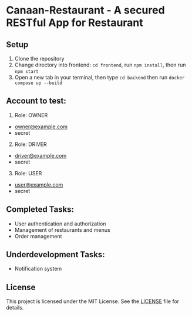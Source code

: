 # Canaan-Restaurant - A secured RESTful App for Restaurant

## Setup

1. Clone the repository
2. Change directory into frontend: `cd frontend`, run `npm install`, then run `npm start`
3. Open a new tab in your terminal, then type `cd backend` then run `docker compose up --build`

## Account to test:

1. Role: OWNER
- owner@example.com
- secret

2. Role: DRIVER
- driver@example.com
- secret

3. Role: USER
- user@example.com
- secret

## Completed Tasks:
- User authentication and authorization
- Management of restaurants and menus
- Order management

## Underdevelopment Tasks:
- Notification system

## License

This project is licensed under the MIT License. See the [LICENSE](LICENSE) file for details.